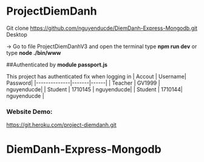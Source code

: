 # ProjectDiemDanh
Git clone https://github.com/nguyenducde/DiemDanh-Express-Mongodb.git Desktop

 -> Go to file ProjectDiemDanhV3 and open the terminal type **npm run dev** or type **node ./bin/www**
 
##Authenticated by **module passport.js**

 This project has authenticated fix when logging in
 | Accout | Username| Password| 
|--------------|-------|------|
| Teacher | GV1999 | nguyenducde| 
| Student | 1710145 | nguyenducde| 
| Student | 1710144| nguyenducde | 

  
  
 ### **Website Demo:**
https://git.heroku.com/project-diemdanh.git
# DiemDanh-Express-Mongodb
